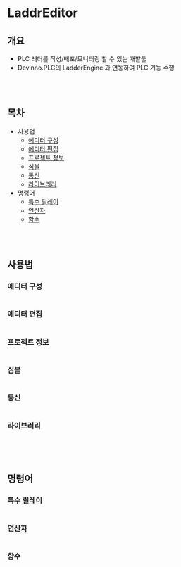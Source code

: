 # LaddrEditor

## 개요
* PLC 레더를 작성/배포/모니터링 할 수 있는 개발툴
* Devinno.PLC의 LadderEngine 과 연동하여 PLC 기능 수행

<br />
<br />  

## 목차
 * 사용법
   * [에디터 구성](#에디터-구성)
   * [에디터 편집](#에디터-편집)
   * [프로젝트 정보](#프로젝트-정보)
   * [심볼](#심볼)
   * [통신](#통신)
   * [라이브러리](#라이브러리)
 * 명령어
   * [특수 릴레이](#특수-릴레이)
   * [연산자](#연산자)
   * [함수](#함수)


<br />
<br />  


## 사용법

### 에디터 구성
```
```
### 에디터 편집
```
```
### 프로젝트 정보
```
```
### 심볼
```
```
### 통신
```
```
### 라이브러리
```
```

<br />
<br />  

## 명령어

### 특수 릴레이
```
```
### 연산자
```
```
### 함수
```
```